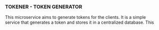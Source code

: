 ### TOKENER - TOKEN GENERATOR

This microservice aims to generate tokens for the clients. It is a simple service that generates a token and stores it in a centralized database. This 